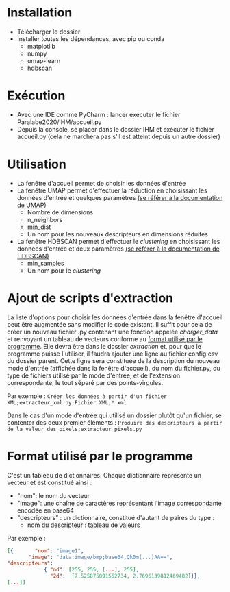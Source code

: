 # Installation

* Télécharger le dossier
* Installer toutes les dépendances, avec pip ou conda
    * matplotlib
    * numpy
    * umap-learn
    * hdbscan

# Exécution

* Avec une IDE comme PyCharm : lancer exécuter le fichier Paralabe2020/IHM/accueil.py 
* Depuis la console, se placer dans le dossier IHM et exécuter le fichier accueil.py (cela ne marchera pas s'il est atteint depuis un autre dossier)

# Utilisation

* La fenêtre d'accueil permet de choisir les données d'entrée
* La fenêtre UMAP permet d'effectuer la réduction en choisissant les données d'entrée et quelques paramètres [(se référer à la documentation de UMAP)](https://umap-learn.readthedocs.io/en/latest/ "UMAP: Uniform Manifold Approximation and Projection for Dimension Reduction")
    * Nombre de dimensions
    * n_neighbors
    * min_dist
    * Un nom pour les nouveaux descripteurs en dimensions réduites
* La fenêtre HDBSCAN permet d'effectuer le _clustering_ en choisissant les données d'entrée et deux paramètres [(se référer à la documentation de HDBSCAN)](https://hdbscan.readthedocs.io/en/latest/ "The hdbscan Clustering Library")
    * min_samples
    * Un nom pour le _clustering_

# Ajout de scripts d'extraction

La liste d'options pour choisir les données d'entrée dans la fenêtre d'accueil peut être augmentée sans modifier le code existant.
Il suffit pour cela de créer un nouveau fichier .py contenant une fonction appelée _charger_data_ et renvoyant un tableau de vecteurs conforme au [format utilisé par le programme](#format).
Elle devra être dans le dossier _extraction_ et, pour que le programme puisse l'utiliser, il faudra ajouter une ligne au fichier config.csv du dossier parent.
Cette ligne sera constituée de la description du nouveau mode d'entrée (affichée dans la fenêtre d'accueil), du nom du fichier.py, du type de fichiers utilisé par le mode d'entrée, et de l'extension correspondante, le tout séparé par des points-virgules.

Par exemple : `Créer les données à partir d'un fichier XML;extracteur_xml.py;Fichier XML;*.xml`

Dans le cas d'un mode d'entrée qui utilisé un dossier plutôt qu'un fichier, se contenter des deux premier éléments : `Produire des descripteurs à partir de la valeur des pixels;extracteur_pixels.py`

# <a href="#format"><a>Format utilisé par le programme

C'est un tableau de dictionnaires. Chaque dictionnaire représente un vecteur et est constitué ainsi :
* "nom": le nom du vecteur
* "image": une chaîne de caractères représentant l'image correspondante encodée en base64
* "descripteurs" : un dictionnaire, constitué d'autant de paires du type :
    * nom du descripteur : tableau de valeurs
    
Par exemple :
```json
[{       "nom": "image1",
       "image": "data:image/bmp;base64,Qk0m[...]AA==",
"descripteurs":
            { "nd": [255, 255, [...], 255],
              "2d":  [7.525875091552734, 2.7696139812469482]}},
[...]]
```